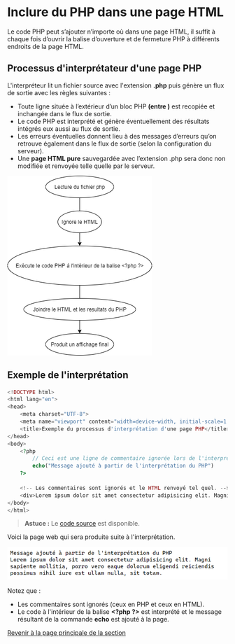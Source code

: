 # Inclure du PHP dans une page HTML

Le code PHP peut s’ajouter n’importe où dans une page HTML, il suffit à chaque fois d’ouvrir la balise d’ouverture et de fermeture PHP à différents endroits de la page HTML.

## Processus d'interprétateur d'une page PHP

L'interpréteur lit un fichier source avec l'extension __.php__ puis génère un flux de sortie avec les règles suivantes :

- Toute ligne située à l’extérieur d’un bloc PHP __(entre <?php et ?>)__ est recopiée et inchangée dans le flux de sortie.
- Le code PHP est interprété et génère éventuellement des résultats intégrés eux aussi au flux de sortie.
- Les erreurs éventuelles donnent lieu à des messages d’erreurs qu’on retrouve également
dans le flux de sortie (selon la configuration du serveur).
- Une __page HTML pure__ sauvegardée avec l’extension .php sera donc non modifiée et renvoyée telle quelle par le serveur.

![Processus d'interprétation du PHP](../images/interpreteurphp.png)

## Exemple de l'interprétation

```php
<!DOCTYPE html>
<html lang="en">
<head>
    <meta charset="UTF-8">
    <meta name="viewport" content="width=device-width, initial-scale=1.0">
    <title>Exemple du processus d'interprétation d'une page PHP</title>
</head>
<body>
    <?php
        // Ceci est une ligne de commentaire ignorée lors de l'interprétation
        echo("Message ajouté à partir de l'interprétation du PHP")
    ?>

    <!-- Les commentaires sont ignorés et le HTML renvoyé tel quel. -->
    <div>Lorem ipsum dolor sit amet consectetur adipisicing elit. Magni sapiente mollitia, porro vero eaque dolorum eligendi reiciendis possimus nihil iure est ullam nulla, sit totam.</div>
</body>
</html>
```

>**Astuce :** Le [code source](../src/exemple-interpretation-php/index.php) est disponible.

Voici la page web qui sera produite suite à l'interprétation.

![Exemple d'interprétation de PHP dans une page](../images/exemple-interpretation-php.PNG)

Notez que :

- Les commentaires sont ignorés (ceux en PHP et ceux en HTML).
- Le code à l'intérieur de la balise __<\?php ?\>__ est interprété et le message résultant de la commande __echo__ est ajouté à la page.

[Revenir à la page principale de la section](README.md)
